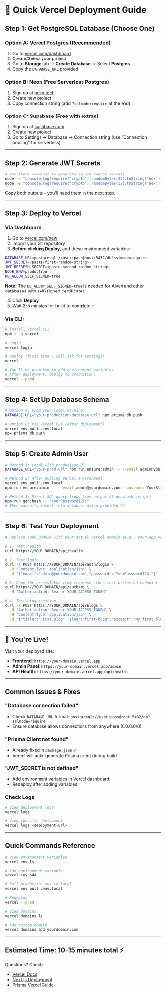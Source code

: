 # 🚀 Quick Vercel Deployment Guide

## Step 1: Get PostgreSQL Database (Choose One)

### Option A: Vercel Postgres (Recommended)
1. Go to [vercel.com/dashboard](https://vercel.com/dashboard)
2. Create/Select your project
3. Go to **Storage** tab → **Create Database** → Select **Postgres**
4. Copy the `DATABASE_URL` provided

### Option B: Neon (Free Serverless Postgres)
1. Sign up at [neon.tech](https://neon.tech)
2. Create new project
3. Copy connection string (add `?sslmode=require` at the end)

### Option C: Supabase (Free with extras)
1. Sign up at [supabase.com](https://supabase.com)
2. Create new project
3. Go to Settings → Database → Connection string (use "Connection pooling" for serverless)

---

## Step 2: Generate JWT Secrets

```bash
# Run these commands to generate secure random secrets:
node -e "console.log(require('crypto').randomBytes(32).toString('hex'))"
node -e "console.log(require('crypto').randomBytes(32).toString('hex'))"
```

Copy both outputs - you'll need them in the next step.

---

## Step 3: Deploy to Vercel

### Via Dashboard:
1. Go to [vercel.com/new](https://vercel.com/new)
2. Import your Git repository
3. **Before clicking Deploy**, add these environment variables:

```bash
DATABASE_URL=postgresql://user:pass@host:5432/db?sslmode=require
JWT_SECRET=<paste-first-random-string>
JWT_REFRESH_SECRET=<paste-second-random-string>
NODE_ENV=production
DB_ALLOW_SELF_SIGNED=true
```

**Note:** The `DB_ALLOW_SELF_SIGNED=true` is needed for Aiven and other databases with self-signed certificates.

4. Click **Deploy**
5. Wait 2-5 minutes for build to complete ✅

### Via CLI:
```bash
# Install Vercel CLI
npm i -g vercel

# Login
vercel login

# Deploy (first time - will ask for settings)
vercel

# You'll be prompted to add environment variables
# After deployment, deploy to production:
vercel --prod
```

---

## Step 4: Set Up Database Schema

```bash
# Option A: From your local machine
DATABASE_URL="your-production-database-url" npx prisma db push

# Option B: Via Vercel CLI (after deployment)
vercel env pull .env.local
npx prisma db push
```

---

## Step 5: Create Admin User

```bash
# Method 1: Local with production DB
DATABASE_URL="your-prod-url" npm run ensure:admin -- --email admin@yourdomain.com --password YourStrongPass123!

# Method 2: After pulling Vercel environment
vercel env pull .env.local
npm run ensure:admin -- --email admin@yourdomain.com --password YourStrongPass123!

# Method 3: Direct SQL query (copy from output of gen:hash script)
npm run gen:hash -- "YourPassword123!"
# Then manually insert into database using provided SQL
```

---

## Step 6: Test Your Deployment

```bash
# Replace YOUR_DOMAIN with your actual Vercel domain (e.g., your-app.vercel.app)

# 1. Test health
curl https://YOUR_DOMAIN/api/health

# 2. Test login
curl -X POST https://YOUR_DOMAIN/api/auth/login \
  -H "Content-Type: application/json" \
  -d '{"email":"admin@yourdomain.com","password":"YourPassword123!"}'

# 3. Copy the accessToken from response, then test protected endpoint
curl https://YOUR_DOMAIN/api/auth/me \
  -H "Authorization: Bearer YOUR_ACCESS_TOKEN"

# 4. Test blog creation
curl -X POST https://YOUR_DOMAIN/api/blogs \
  -H "Authorization: Bearer YOUR_ACCESS_TOKEN" \
  -H "Content-Type: application/json" \
  -d '{"title":"First Blog","slug":"first-blog","excerpt":"My first blog post","content":"Welcome to our blog!"}'
```

---

## 🎉 You're Live!

Visit your deployed site:
- **Frontend**: `https://your-domain.vercel.app`
- **Admin Panel**: `https://your-domain.vercel.app/admin`
- **API Health**: `https://your-domain.vercel.app/api/health`

---

## Common Issues & Fixes

### "Database connection failed"
- Check `DATABASE_URL` format: `postgresql://user:pass@host:5432/db?sslmode=require`
- Ensure database allows connections from anywhere (0.0.0.0/0)

### "Prisma Client not found"
- Already fixed in `package.json` ✅
- Vercel will auto-generate Prisma client during build

### "JWT_SECRET is not defined"
- Add environment variables in Vercel dashboard
- Redeploy after adding variables

### Check Logs
```bash
# View deployment logs
vercel logs

# View specific deployment
vercel logs <deployment-url>
```

---

## Quick Commands Reference

```bash
# View environment variables
vercel env ls

# Add environment variable
vercel env add

# Pull production env to local
vercel env pull .env.local

# Redeploy
vercel --prod

# View domains
vercel domains ls

# Add custom domain
vercel domains add yourdomain.com
```

---

## Estimated Time: **10-15 minutes total** ⚡

Questions? Check:
- [Vercel Docs](https://vercel.com/docs)
- [Next.js Deployment](https://nextjs.org/docs/deployment)
- [Prisma Vercel Guide](https://www.prisma.io/docs/guides/deployment/deployment-guides/deploying-to-vercel)
